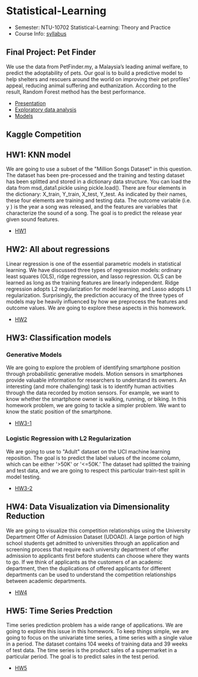# Statistical-Learning
- Semester: NTU-10702 Statistical-Learning: Theory and Practice
- Course Info: [syllabus](https://github.com/tzuhsuancheng/Statistical-Learning/blob/master/syllabus%202019%20v1.pdf)

## Final Project: Pet Finder
We use the data from PetFinder.my, a Malaysia’s leading animal welfare, to predict the adoptability of pets. Our goal is to build a predictive model to help shelters and rescuers around the world on improving their pet profiles' appeal, reducing animal suffering and euthanization. According to the result, Random Forest method has the best performance.
- [Presentation](https://github.com/tzuhsuancheng/Statistical-Learning/blob/master/Final-project/project_petfinder.pdf)
- [Exploratory data analysis](https://drive.google.com/drive/folders/15fOS1TACWvyGVULFeincHjdgY81oh7e-?fbclid=IwAR1jHRoq3x89sPcI_VVg92fHspn03Jtpy9_ydMqT535i9IU3Q2GlWqMCvlk)
- [Models](https://drive.google.com/drive/folders/1Fb_RlaEd44mLGa0yHcEJQfWPlfQsOKw-?fbclid=IwAR1jHRoq3x89sPcI_VVg92fHspn03Jtpy9_ydMqT535i9IU3Q2GlWqMCvlk)

## Kaggle Competition

## HW1: KNN model
We are going to use a subset of the "Million Songs Dataset" in this question. The dataset has been pre-processed and the training and testing dataset has been splitted and stored in a dictionary data structure. You can load the data from msd_data1.pickle using pickle.load(). There are four elements in the dictionary: X_train, Y_train, X_test, Y_test. As indicated by their names, these four elements are training and testing data. The outcome variable (i.e.  y ) is the year a song was released, and the features are variables that characterize the sound of a song. The goal is to predict the release year given sound features.
- [HW1](https://github.com/tzuhsuancheng/Statistical-Learning/blob/master/HW1/homework1.ipynb)

## HW2: All about regressions
Linear regression is one of the essential parametric models in statistical learning. We have discussed three types of regression models: ordinary least squares (OLS), ridge regression, and lasso regression. OLS can be learned as long as the training features are linearly independent. Ridge regression adopts L2 regularization for model learning, and Lasso adopts L1 regularization. Surprisingly, the prediction accuracy of the three types of models may be heavily influenced by how we preprocess the features and outcome values. We are going to explore these aspects in this homework.
- [HW2](https://github.com/tzuhsuancheng/Statistical-Learning/blob/master/HW2/HW2.ipynb)

## HW3: Classification models
### Generative Models 
We are going to explore the problem of identifying smartphone position through probabilistic generative models. Motion sensors in smartphones provide valuable information for researchers to understand its owners. An interesting (and more challenging) task is to identify human activities through the data recorded by motion sensors. For example, we want to know whether the smartphone owner is walking, running, or biking. In this homework problem, we are going to tackle a simpler problem. We want to know the static position of the smartphone.
- [HW3-1](https://github.com/tzuhsuancheng/Statistical-Learning/blob/master/HW3/assignment3-1.ipynb) 

### Logistic Regression with L2 Regularization
We are going to use to "Adult" dataset on the UCI machine learning reposition. The goal is to predict the label values of the income column, which can be either '>50K' or '<=50K.' The dataset had splitted the training and test data, and we are going to respect this particular train-test split in model testing.
- [HW3-2](https://github.com/tzuhsuancheng/Statistical-Learning/blob/master/HW3/assignment3-2.ipynb)

## HW4: Data Visualization via Dimensionality Reduction
We are going to visualize this competition relationships using the University Department Offer of Admission Dataset (UDOAD).
A large portion of high school students get admitted to universities through an application and screening process that require each university department of offer admission to applicants first before students can choose where they wants to go. If we think of applicants as the customers of an academic department, then the duplications of offered applicants for different departments can be used to understand the competition relationships between academic departments. 
- [HW4](https://github.com/tzuhsuancheng/Statistical-Learning/blob/master/HW4/assignment_4.ipynb)

## HW5: Time Series Predction
Time series prediction problem has a wide range of applications. We are going to explore this issue in this homework. To keep things simple, we are going to focus on the univariate time series, a time series with a single value in a period. The dataset contains 104 weeks of training data and 39 weeks of test data. The time series is the product sales of a supermarket in a particular period. The goal is to predict sales in the test period. 
- [HW5](https://github.com/tzuhsuancheng/Statistical-Learning/blob/master/HW5/hw5_qv1.ipynb)
